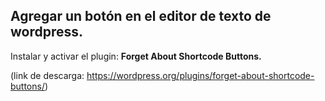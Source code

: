 ## Agregar un botón en el editor de texto de wordpress.

Instalar y activar el plugin: __Forget About Shortcode Buttons.__

(link de descarga: https://wordpress.org/plugins/forget-about-shortcode-buttons/)
